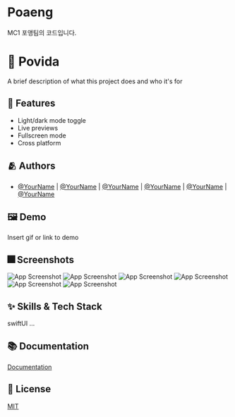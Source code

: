 # Poaeng

MC1 포앵팀의 코드입니다.

# :iphone: Povida

A brief description of what this project does and who it's for

## :pushpin: Features

- Light/dark mode toggle
- Live previews
- Fullscreen mode
- Cross platform


## :people_hugging: Authors

- [@YourName](https://www.github.com/) | [@YourName](https://www.github.com/) | [@YourName](https://www.github.com/) | [@YourName](https://www.github.com/) | [@YourName](https://www.github.com/) | [@YourName](https://www.github.com/)


## :framed_picture: Demo

Insert gif or link to demo


## :fireworks: Screenshots

![App Screenshot](https://dummyimage.com/250x500/000/fff.png)
![App Screenshot](https://dummyimage.com/250x500/000/fff.png)
![App Screenshot](https://dummyimage.com/250x500/000/fff.png)
![App Screenshot](https://dummyimage.com/250x500/000/fff.png)
![App Screenshot](https://dummyimage.com/250x500/000/fff.png)
![App Screenshot](https://dummyimage.com/250x500/000/fff.png)


## :sparkles: Skills & Tech Stack
swiftUI ...

## :books: Documentation

[Documentation](https://linktodocumentation)


## :lock_with_ink_pen: License

[MIT](https://choosealicense.com/licenses/mit/)
